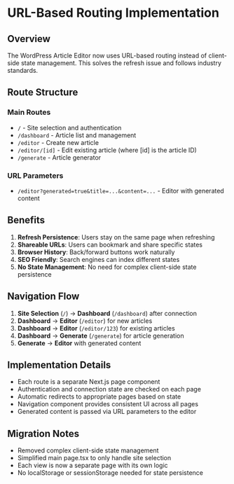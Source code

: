 # URL-Based Routing Implementation

## Overview
The WordPress Article Editor now uses URL-based routing instead of client-side state management. This solves the refresh issue and follows industry standards.

## Route Structure

### Main Routes
- `/` - Site selection and authentication
- `/dashboard` - Article list and management
- `/editor` - Create new article
- `/editor/[id]` - Edit existing article (where [id] is the article ID)
- `/generate` - Article generator

### URL Parameters
- `/editor?generated=true&title=...&content=...` - Editor with generated content

## Benefits

1. **Refresh Persistence**: Users stay on the same page when refreshing
2. **Shareable URLs**: Users can bookmark and share specific states
3. **Browser History**: Back/forward buttons work naturally
4. **SEO Friendly**: Search engines can index different states
5. **No State Management**: No need for complex client-side state persistence

## Navigation Flow

1. **Site Selection** (`/`) → **Dashboard** (`/dashboard`) after connection
2. **Dashboard** → **Editor** (`/editor`) for new articles
3. **Dashboard** → **Editor** (`/editor/123`) for existing articles
4. **Dashboard** → **Generate** (`/generate`) for article generation
5. **Generate** → **Editor** with generated content

## Implementation Details

- Each route is a separate Next.js page component
- Authentication and connection state are checked on each page
- Automatic redirects to appropriate pages based on state
- Navigation component provides consistent UI across all pages
- Generated content is passed via URL parameters to the editor

## Migration Notes

- Removed complex client-side state management
- Simplified main page.tsx to only handle site selection
- Each view is now a separate page with its own logic
- No localStorage or sessionStorage needed for state persistence
